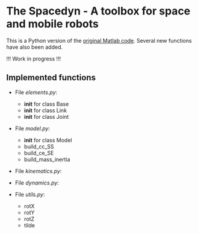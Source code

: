 # The Spacedyn - A toolbox for space and mobile robots

This is a Python version of the [original Matlab code](http://www.astro.mech.tohoku.ac.jp/spacedyn/). Several new functions have also been added.

!!! Work in progress !!!

## Implemented functions

- File *elements.py*:
  - __init__ for class Base
  - __init__ for class Link
  - __init__ for class Joint

- File *model.py*:
  - __init__ for class Model
  - build_cc_SS
  - build_ce_SE
  - build_mass_inertia

- File *kinematics.py*:

- File *dynamics.py*:

- File *utils.py*:
  - rotX
  - rotY
  - rotZ
  - tilde
